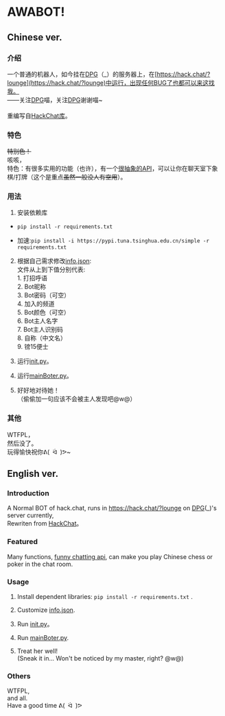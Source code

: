 # AWABOT!
## Chinese ver.
### 介绍
一个普通的机器人，如今挂在[DPG](https://github.com/World-Administrator)（\_）的服务器上，在[https://hack.chat/?lounge](https://hack.chat/?lounge)中运行，出现任何BUG了也都可以来这找我。  
——关注[DPG](https://github.com/World-Administrator)喵，关注[DPG](https://github.com/World-Administrator)谢谢喵~  
&emsp;  
重编写自[HackChat库](https://github.com/gkbrk/hackchat)。  

### 特色
~~特别色！~~  
咳咳，  
特色：有很多实用的功能（也许），有一个[很抽象的API](https://api.qingyunke.com/)，可以让你在聊天室下象棋/打牌（这个是重点~~虽然一般没人有空用~~）。

### 用法
1. 安装依赖库
- ```pip install -r requirements.txt``` 

- 加速:```pip install -i https://pypi.tuna.tsinghua.edu.cn/simple -r requirements.txt ```

2. 根据自己需求修改[info.json](https://github.com/Kroos372/awaBot/blob/main/info.json):  
	文件从上到下值分别代表:  
		1. 打招呼语  
		2. Bot昵称  
		3. Bot密码（可空）  
		4. 加入的频道  
		5. Bot颜色（可空）  
		6. Bot主人名字  
		7. Bot主人识别码  
		8. 自称（中文名）  
		9. 镑15便士  

3. 运行[init.py](https://github.com/Kroos372/awaBot/blob/main/init.py)。

4. 运行[mainBoter.py](https://github.com/Kroos372/awaBot/blob/main/mainBoter.py)。  

6. 好好地对待她！  
（偷偷加一句应该不会被主人发现吧@w@）

### 其他
WTFPL，  
然后没了。  
玩得愉快祝你ᕕ(&ensp;ᐛ&ensp;)ᕗ~

## English ver.
### Introduction
A Normal BOT of hack.chat, runs in https://hack.chat/?lounge on [DPG](https://github.com/World-Administrator)(\_)'s server currently,  
Rewriten from [HackChat](https://github.com/gkbrk/hackchat)。

### Featured
Many functions, [funny chatting api](https://api.qingyunke.com/), can make you play Chinese chess or poker in the chat room.  

### Usage
1. Install dependent libraries: ```pip install -r requirements.txt``` .   

2. Customize [info.json](https://github.com/Kroos372/awaBot/blob/main/info.json).

3. Run [init.py](https://github.com/Kroos372/awaBot/blob/main/init.py)。

4. Run [mainBoter.py](https://github.com/Kroos372/awaBot/blob/main/mainBoter.py).  

6. Treat her well!  
(Sneak it in... Won't be noticed by my master, right? @w@)
### Others
WTFPL,  
and all.  
Have a good time ᕕ(&ensp;ᐛ&ensp;)ᕗ  
